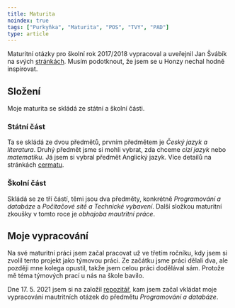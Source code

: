 ```yaml
---
title: Maturita
noindex: true
tags: ["Purkyňka", "Maturita", "POS", "TVY", "PAD"]
type: article
---
```


Maturitní otázky pro školní rok 2017/2018 vypracoval a uveřejnil Jan&nbsp;Švábík na svých [stránkách](https://jansvabik.cz/matur). Musím podotknout, že jsem se u Honzy nechal hodně inspirovat.

## Složení
Moje maturita se skládá ze státní a školní části.

### Státní část
Ta se skládá ze dvou předmětů, prvním předmětem je _Český jazyk a literatura_.
Druhý předmět jsme si mohli vybrat, zda chceme _cizí jazyk_ nebo _matematiku_.
Já jsem si vybral předmět Anglický jazyk.
Více detailů na stránkách [cermatu](https://maturita.cermat.cz/).

### Školní část
Skládá se ze tří částí, těmi jsou dva předměty, konkrétně _Programování a databáze_ a _Počítačové sítě a Technické vybavení_. Další složkou maturitní zkoušky v tomto roce je _obhajoba mautritní práce_.

## Moje vypracování
Na své maturitní práci jsem začal pracovat už ve třetím ročníku, kdy jsem si zvolil tento projekt jako týmovou práci. Ze začátku jsme práci dělali dva, ale později mne kolega opustil, takže jsem celou práci dodělával sám. Protože mě téma týmových prací u nás na škole bavilo.

Dne 17. 5. 2021 jsem si na založil [repozitář](https://github.com/lukynmatuska/maturita-questions), kam jsem začal vkládat moje vypracování mautritních otázek do předmětu _Programování a databáze_.